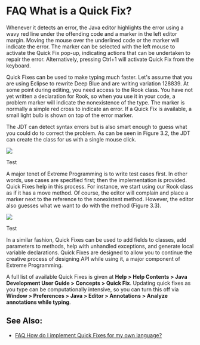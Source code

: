 

FAQ What is a Quick Fix?
========================

Whenever it detects an error, the Java editor highlights the error using a wavy red line under the offending code and a marker in the left editor margin. Moving the mouse over the underlined code or the marker will indicate the error. The marker can be selected with the left mouse to activate the Quick Fix pop-up, indicating actions that can be undertaken to repair the error. Alternatively, pressing Ctrl+1 will activate Quick Fix from the keyboard.

Quick Fixes can be used to make typing much faster. Let's assume that you are using Eclipse to rewrite Deep Blue and are writing variation 128839. At some point during editing, you need access to the Rook class. You have not yet written a declaration for Rook, so when you use it in your code, a problem marker will indicate the nonexistence of the type. The marker is normally a simple red cross to indicate an error. If a Quick Fix is available, a small light bulb is shown on top of the error marker.

The JDT can detect syntax errors but is also smart enough to guess what you could do to correct the problem. As can be seen in Figure 3.2, the JDT can create the class for us with a single mouse click.

![](https://raw.githubusercontent.com/eclipse/gef-classic/master/docs/images/120px-Quickfix1.jpg)

[](/File:Quickfix1.jpg "Enlarge")

Test

A major tenet of Extreme Programming is to write test cases first. In other words, use cases are specified first; then the implementation is provided. Quick Fixes help in this process. For instance, we start using our Rook class as if it has a move method. Of course, the editor will complain and place a marker next to the reference to the nonexistent method. However, the editor also guesses what we want to do with the method (Figure 3.3).

![](https://raw.githubusercontent.com/eclipse/gef-classic/master/docs/images/120px-Quickguess1.jpg)

[](/File:Quickguess1.jpg "Enlarge")

Test

In a similar fashion, Quick Fixes can be used to add fields to classes, add parameters to methods, help with unhandled exceptions, and generate local variable declarations. Quick Fixes are designed to allow you to continue the creative process of designing API while using it, a major component of Extreme Programming.

A full list of available Quick Fixes is given at **Help > Help Contents > Java Development User Guide > Concepts > Quick Fix**. Updating quick fixes as you type can be computationally intensive, so you can turn this off via **Window > Preferences > Java > Editor > Annotations > Analyze annotations while typing**.

See Also:
---------

*   [FAQ How do I implement Quick Fixes for my own language?](./FAQ_How_do_I_implement_Quick_Fixes_for_my_own_language.md "FAQ How do I implement Quick Fixes for my own language?")

